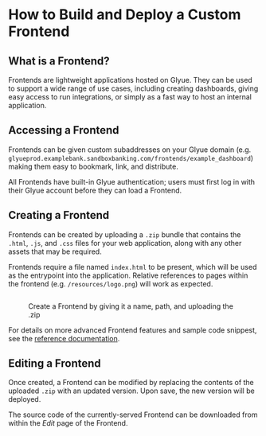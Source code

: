 # How to Build and Deploy a Custom Frontend

## What is a Frontend?

Frontends are lightweight applications hosted on Glyue. They can be used to support a wide range of use cases, including creating dashboards, giving easy access to run integrations, or simply as a fast way to host an internal application.

## Accessing a Frontend

Frontends can be given custom subaddresses on your Glyue domain (e.g. `glyueprod.examplebank.sandboxbanking.com/frontends/example_dashboard`) making them easy to bookmark, link, and distribute.

All Frontends have built-in Glyue authentication; users must first log in with their Glyue account before they can load a Frontend.&#x20;

## Creating a Frontend

Frontends can be created by uploading a `.zip` bundle that contains the `.html`, `.js`, and `.css` files for your web application, along with any other assets that may be required.&#x20;

Frontends require a file named `index.html` to be present, which will be used as the entrypoint into the application. Relative references to pages within the frontend (e.g. `/resources/logo.png`) will work as expected.

<figure><img src="../.gitbook/assets/Screenshot 2024-07-15 at 4.51.27 PM.png" alt=""><figcaption><p>Create a Frontend by giving it a name, path, and uploading the .zip</p></figcaption></figure>

For details on more advanced Frontend features and sample code snippest, see the [reference documentation](../glyue-platform-reference/frontends.md).

## Editing a Frontend

Once created, a Frontend can be modified by replacing the contents of the uploaded `.zip` with an updated version. Upon save, the new version will be deployed.

The source code of the currently-served Frontend can be downloaded from within the _Edit_ page of the Frontend.
